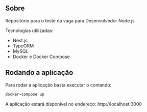 
## Sobre
Repositório para o teste da vaga para Desenvolvedor Node.js

Tecnologias utilizadas:
 - Nest.js
 - TypeORM
 - MySQL  
 - Docker e Docker Compose

## Rodando a aplicação

Para rodar a aplicação basta executar o comando:

```bash
docker-compose up
```

A aplicação estará disponível no endereço: http://localhost:3000

